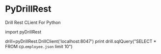# PyDrillRest
Drill Rest CLient For Python


import pyDrillRest

drill=pyDrillRest.DrillClient('localhost:8047')
print drill.sqlQuery("SELECT * FROM cp.`employee.json` limit 10")
